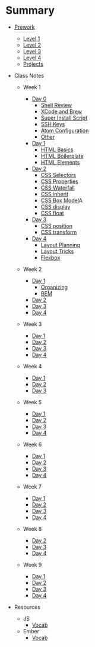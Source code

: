 # Summary

* [Prework](prework/index.md)
  - [Level 1](prework/level1.md)
  - [Level 2](prework/level2.md)
  - [Level 3](prework/level3.md)
  - [Level 4](prework/level4.md)
  - [Projects](prework/projects.md)
* Class Notes
  - Week 1
    + [Day 0](week-1/day-0/index.md)
      * [Shell Review](week-1/day-0/shell.md)
      * [XCode and Brew](week-1/day-0/xcode.md)
      * [Super Install Script](week-1/day-0/super-installer.md)
      * [SSH Keys](week-1/day-0/ssh.md)
      * [Atom Configuration](week-1/day-0/atom.md)
      * [Other](week-1/day-0/other.md)
    + [Day 1](week-1/day-1/index.md)
      * [HTML Basics](week-1/day-1/html.md)
      * [HTML Boilerplate](week-1/day-1/boilerplate.md)
      * [HTML Elements](week-1/day-1/elements.md)
    + [Day 2](week-1/day-2/index.md)
      * [CSS Selectors](week-1/day-2/selectors.md)
      * [CSS Properties](week-1/day-2/properties.md)
      * [CSS Waterfall](week-1/day-2/css-waterfall.md)
      * [CSS inherit](week-1/day-2/inherit.md)
      * [CSS Box Model](week-1/day-2/box-model.md)A
      * [CSS display](week-1/day-2/display.md)
      * [CSS float](week-1/day-2/float.md)
    + [Day 3](week-1/day-3/index.md)
      * [CSS position](week-1/day-3/position.md)
      * [CSS transform](week-1/day-3/transform.md)
    + [Day 4](week-1/day-4/index.md)
      * [Layout Planning](week-1/day-4/layout-planning.md)
      * [Layout Tricks](week-1/day-4/layout-tricks.md)
      * [Flexbox](week-1/day-4/flex-box.md)

  - Week 2
    + [Day 1](week-2/day-1/index.md)
      * [Organizing](week-2/day-1/organizing.md)
      * [BEM](week-2/day-1/bem.md)
    + [Day 2](week-2/day-2/index.md)
    + [Day 3](week-2/day-3/index.md)
    + [Day 4](week-2/day-4/index.md)

  - Week 3
    + [Day 1](week-3/day-1/index.md)
    + [Day 2](week-3/day-2/index.md)
    + [Day 3](week-3/day-3/index.md)
    + [Day 4](week-3/day-4/index.md)

  - Week 4
    + [Day 1](week-4/day-1/index.md)
    + [Day 2](week-4/day-2/index.md)
    + [Day 3](week-4/day-3/index.md)

  - Week 5
    + [Day 1](week-5/day-1/index.md)
    + [Day 2](week-5/day-2/index.md)
    + [Day 3](week-5/day-3/index.md)
    + [Day 4](week-5/day-4/index.md)

  - Week 6
    + [Day 1](week-6/day-1/index.md)
    + [Day 2](week-6/day-2/index.md)
    + [Day 3](week-6/day-3/index.md)
    + [Day 4](week-6/day-4/index.md)

  - Week 7
    + [Day 1](week-7/day-1/index.md)
    + [Day 2](week-7/day-2/index.md)
    + [Day 3](week-7/day-3/index.md)
    + [Day 4](week-7/day-4/index.md)

  - Week 8
    + [Day 2](week-8/day-2/index.md)
    + [Day 3](week-8/day-3/index.md)
    + [Day 4](week-8/day-4/index.md)

  - Week 9
    + [Day 1](week-9/day-1/index.md)
    + [Day 2](week-9/day-2/index.md)
    + [Day 3](week-9/day-3/index.md)
    + [Day 4](week-9/day-4/index.md)

* Resources
  - JS
    * [Vocab](references/js/vocab.md)
  - Ember
    * [Vocab](references/ember/terms.md)
